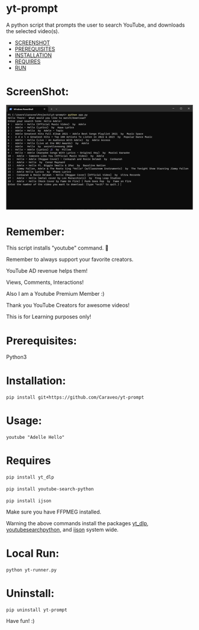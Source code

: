 # yt-prompt
A python script that prompts the user to search YouTube, and downloads the selected video(s).


- [SCREENSHOT](#ScreenShot)
- [PREREQUISITES](#Prerequisites)
- [INSTALLATION](#Installation)
- [REQUIRES](#Requires)
- [RUN](#Run)

# ScreenShot:
![yt-promt ScreenShot](/ScreenShot/screen.png?raw=true "yt-prompt Screen Shot")

# Remember:
This script installs "youtube" command. 🤣 

Remember to always support your favorite creators. 

YouTube AD revenue helps them!

Views, Comments, Interactions!

Also I am a Youtube Premium Member :)

Thank you YouTube Creators for awesome videos!

This is for Learning purposes only!

# Prerequisites:
Python3

# Installation:

    pip install git+https://github.com/Caraveo/yt-prompt

# Usage:

    youtube "Adelle Hello"

# Requires

    pip install yt_dlp

    pip install youtube-search-python

    pip install ijson


Make sure you have FFPMEG installed.

Warning the above commands install the packages [yt_dlp](https://github.com/yt-dlp/yt-dlp), [youtubesearchpython](https://github.com/alexmercerind/youtube-search-python), and [ijson](https://github.com/ICRAR/ijson) system wide.

# Local Run: 

    python yt-runner.py

# Uninstall: 

    pip uninstall yt-prompt


Have fun! :)